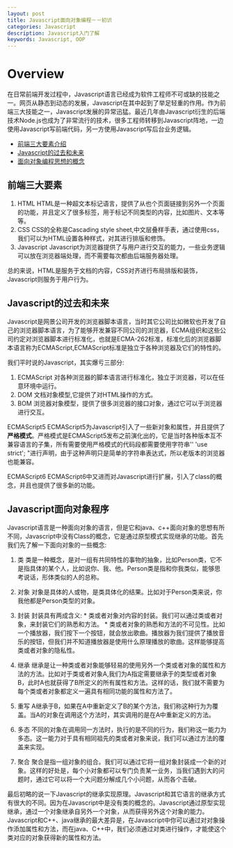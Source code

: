 ```yaml
---
layout: post
title: Javascript面向对象编程－－初识
categories: Javascript
description: Javascript入门了解
keywords: Javascript, OOP
---
```


# Overview
  在日常前端开发过程中，Javascript语言已经成为软件工程师不可或缺的技能之一。网页从静态到动态的发展，Javascript在其中起到了举足轻重的作用。作为前端三大技能之一，Javascript发展的异常迅猛。最近几年由Javascript衍生的后端技术Node.js也成为了非常流行的技术，很多工程师转移到Javascript阵地，一边使用Javascript写前端代码，另一方使用Javascript写后台业务逻辑。

* [前端三大要素介绍](#a)
* [Javascript的过去和未来](#b)
* [面向对象编程思想的概念](#c)

##  <span id='a'>前端三大要素</span>

  1. HTML
  HTML是一种超文本标记语言，提供了从也个页面链接到另外一个页面的功能，并且定义了很多标签，用于标记不同类型的内容，比如图片、文本等等。
  2. CSS
  CSS的全称是Cascading style sheet,中文层叠样手表，通过使用css，我们可以为HTML设置各种样式，对其进行排版和修饰。
  3. Javascript
  Javascript为浏览器提供了与用户进行交互的能力，一些业务逻辑可以放在浏览器端处理，而不需要每次都由后端服务器处理。

  总的来说，HTML是服务于文档的内容，CSS对齐进行布局排版和装饰，Javascript则服务于用户行为。

## <span id='b'>Javascript的过去和未来</span>
  Javascript是网景公司开发的浏览器脚本语言，当时其它公司比如微软也开发了自己的浏览器脚本语言，为了能够开发兼容不同公司的浏览器，ECMA组织和这些公司约定对浏览器脚本进行标准化，也就是ECMA-262标准，标准化后的浏览器脚本语言称为ECMAScript,ECMAScript标准是独立于各种浏览器及它们的特性的。

  我们平时说的Javascript，其实爆亏三部分:

  1. ECMAScript
  对各种浏览器的脚本语言进行标准化，独立于浏览器，可以在任意环境中运行。
  2. DOM
  文档对象模型,它提供了对HTML操作的方式。
  3. BOM
  浏览器对象模型，提供了很多浏览器的接口对象，通过它可以于浏览器进行交互。

  ECMAScript5
  ECMAScript5为Javascript引入了一些新对象和属性，并且提供了**严格模式**。严格模式是ECMAScript5发布之前演化出的，它是当时各种版本互不兼容语言的子集，所有需要使用严格模式的代码段都需要使用字符串'' 'use strict'; "进行声明，由于这种声明只是简单的字符串表达式，所以老版本的浏览器也能兼容。

  ECMAScript6
  ECMAScript6中又进而对Javascript进行扩展，引入了class的概念，并且也提供了很多新的功能。

## <span id='c'>Javascript面向对象程序</span>
  Javascript语言是一种面向对象的语言，但是它和java、c++面向对象的思想有所不同，Javascript中没有Class的概念，它是通过原型模式实现继承的功能。首先我们先了解一下面向对象的一些概念:

  1. 类
  类是一种概念，是对一组有共同特性的事物的抽象，比如Person类，它不是指具体的某个人，比如说你、我、他。Person类是指和你我类似，能够思考说话，形体类似的人的总称。

  2. 对象
  对象是具体的人或物，是类具体化的结果。比如对于Person类来说，你我他都是Person类型的对象。

  3. 封装
  封装具有两成含义:
    * 类或者对象对内容的封装。我们可以通过类或者对象，来封装它们的熟悉和方法。
    * 类或者对象的熟悉和方法的不可见性。比如一个播放器，我们按下一个按钮，就会放出歌曲。播放器为我们提供了播放音乐的按钮，但我们并不知道播放器是使用什么原理播放的歌曲。这样能够提高类或者对象的隐私性。

 4. 继承
  继承是让一种类或者对象能够轻易的使用另外一个类或者对象的属性和方法的方法。比如对于类或者对象A,我们为A指定需要继承于的类型或者对象B，此时A也就获得了B所定义的所有属性和方法。这样的话，我们就不需要为每个类或者对象都定义一遍具有相同功能的属性和方法了。


 5. 重写
  A继承于B，如果在A中重新定义了B的某个方法，我们称这种行为为覆盖。当A的对象在调用这个方法时，其实调用的是在A中重新定义的方法。

 6. 多态
  不同的对象在调用同一方法时，执行的是不同的行为，我们称这一能力为多态。这一能力对于具有相同祖先的类或者对象来说，我们可以通过方法的覆盖来实现。


 7. 聚合
  聚合是指一组对象的组合。我们可以通过它将一组对象封装成一个新的对象。这样的好处是，每个小对象都可以专门负责某一业务，当我们遇到大的问题时，通过它可以将一个大问题分解成几个小问题，从而各个击破。


  最后初略的说一下Javascript的继承实现原理。Javascript和其它语言的继承方式有很大的不同。因为在Javascript中是没有类的概念的。Javascript通过原型实现继承，通过一个对象继承自另外一个对象，从而获得另外这个对象的能力。Javascript和C++、java继承的最大差异是，在Javascript中你可以通过对对象操作添加属性和方法，而在java、C++中，我们必须通过对类进行操作，才能使这个类对应的对象获得新的属性和方法。

